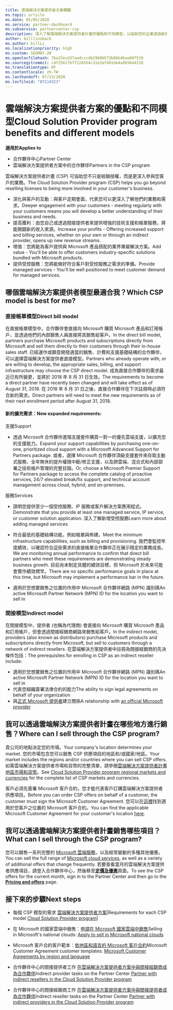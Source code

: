 ```yaml
---
title: 雲端解決方案提供者方案概觀
ms.topic: article
ms.date: 05/05/2020
ms.service: partner-dashboard
ms.subservice: partnercenter-csp
description: 深入了解雲端解決方案提供者計畫的優點和不同模型，以協助您的企業透過新的客戶和新的專長持續成長。
author: billlinzbach
ms.author: billLi
ms.localizationpriority: high
ms.custom: SEOMAY.20
ms.openlocfilehash: 7be23ecd37aadcccdb29606573b8bb46ae607539
ms.sourcegitcommit: c4f2561fb7f224554c31e3af491de4ad65644158
ms.translationtype: HT
ms.contentlocale: zh-TW
ms.lasthandoff: 07/23/2020
ms.locfileid: "87114323"
---
```

# <a name="cloud-solution-provider-program-benefits-and-different-models"></a><span data-ttu-id="0c802-103">雲端解決方案提供者方案的優點和不同模型</span><span class="sxs-lookup"><span data-stu-id="0c802-103">Cloud Solution Provider program benefits and different models</span></span>

<span data-ttu-id="0c802-104">**適用於**</span><span class="sxs-lookup"><span data-stu-id="0c802-104">**Applies to**</span></span>

- <span data-ttu-id="0c802-105">合作夥伴中心</span><span class="sxs-lookup"><span data-stu-id="0c802-105">Partner Center</span></span>
- <span data-ttu-id="0c802-106">雲端解決方案提供者方案中的合作夥伴</span><span class="sxs-lookup"><span data-stu-id="0c802-106">Partners in the CSP program</span></span>

<span data-ttu-id="0c802-107">雲端解決方案提供者計畫 (CSP) 可協助您不只是經銷授權，而是更深入參與您客戶的業務。</span><span class="sxs-lookup"><span data-stu-id="0c802-107">The Cloud Solution Provider program (CSP) helps you go beyond reselling licenses to being more involved in your customer's business.</span></span>

- <span data-ttu-id="0c802-108">深化與客戶的互動：與客戶定期會面，代表您可以更深入了解他們的業務和需求。</span><span class="sxs-lookup"><span data-stu-id="0c802-108">Deeper engagement with your customers - meeting regularly with your customers means you will develop a better understanding of their business and needs.</span></span>
- <span data-ttu-id="0c802-109">提高獲利：由您自己或透過間接提供者來提供增強的技術支援和帳單服務，將能開闢新的收入來源。</span><span class="sxs-lookup"><span data-stu-id="0c802-109">Increase your profits - Offering increased support and billing services, whether on your own or through an indirect provider, opens up new revenue streams.</span></span>  
- <span data-ttu-id="0c802-110">增值：您將能為客戶提供與 Microsoft 產品搭配的業界專屬解決方案。</span><span class="sxs-lookup"><span data-stu-id="0c802-110">Add value - You'll be able to offer customers industry-specific solutions bundled with Microsoft products.</span></span>
- <span data-ttu-id="0c802-111">提供受控服務：您將能做好符合客戶對受控服務之需求的準備。</span><span class="sxs-lookup"><span data-stu-id="0c802-111">Provide managed services - You'll be well positioned to meet customer demand for managed services.</span></span> 

## <a name="which-csp-model-is-best-for-me"></a><span data-ttu-id="0c802-112">哪個雲端解決方案提供者模型最適合我？</span><span class="sxs-lookup"><span data-stu-id="0c802-112">Which CSP model is best for me?</span></span>

### <a name="direct-bill-model"></a><span data-ttu-id="0c802-113">直接帳單模型</span><span class="sxs-lookup"><span data-stu-id="0c802-113">Direct bill model</span></span>

 <span data-ttu-id="0c802-114">在直接帳單模型中，合作夥伴會直接向 Microsoft 購買 Microsoft 產品和訂用帳戶，並透過他們的內部銷售人員直接將其銷售給客戶。</span><span class="sxs-lookup"><span data-stu-id="0c802-114">In the direct bill model, partners purchase Microsoft products and subscriptions directly from Microsoft and sell them directly to their customers through their in-house sales staff.</span></span> <span data-ttu-id="0c802-115">已經運作或願意開發適當的銷售、計費和支援基礎結構的合作夥伴，可以選擇雲端解決方案提供者直接模型。</span><span class="sxs-lookup"><span data-stu-id="0c802-115">Partners who already operate with, or are willing to develop, the appropriate sales, billing, and support infrastructure may choose the CSP direct model.</span></span> <span data-ttu-id="0c802-116">成為直接合作夥伴的需求最近已有所變更，並將於 2018 年 8 月 31 日生效。</span><span class="sxs-lookup"><span data-stu-id="0c802-116">The requirements to become a direct partner have recently been changed and will take effect as of August 31, 2018.</span></span> <span data-ttu-id="0c802-117">在 2018 年 8 月 31 日之後，直接合作夥伴在下次註冊時必須符合新的需求。</span><span class="sxs-lookup"><span data-stu-id="0c802-117">Direct partners will need to meet the new requirements as of their next enrollment period after August 31, 2018.</span></span>

#### <a name="new-expanded-requirements"></a><span data-ttu-id="0c802-118">新的擴充需求：</span><span class="sxs-lookup"><span data-stu-id="0c802-118">New expanded requirements:</span></span>

<span data-ttu-id="0c802-119">支援</span><span class="sxs-lookup"><span data-stu-id="0c802-119">Support</span></span>

- <span data-ttu-id="0c802-120">透過 Microsoft 合作夥伴進階支援套件購買一對一的優先雲端支援，以擴充您的支援能力。</span><span class="sxs-lookup"><span data-stu-id="0c802-120">Expand your support capabilities by purchasing one-on-one, prioritized cloud support with a Microsoft Advanced Support for Partners package.</span></span> <span data-ttu-id="0c802-121">或者，選擇 Microsoft 合作夥伴頂級支援套件來存取主動式服務、全年無休的提升權限中斷/修正支援，以及跨雲端、混合式和內部部署之技術帳戶管理的完整目錄。</span><span class="sxs-lookup"><span data-stu-id="0c802-121">Or, choose a Microsoft Premier Support for Partners package to access the complete catalog of proactive services, 24/7 elevated break/fix support, and technical account management across cloud, hybrid, and on-premises.</span></span>

<span data-ttu-id="0c802-122">服務</span><span class="sxs-lookup"><span data-stu-id="0c802-122">Services</span></span>

- <span data-ttu-id="0c802-123">證明您提供至少一個受控服務、IP 服務或客戶解決方案應用程式。</span><span class="sxs-lookup"><span data-stu-id="0c802-123">Demonstrate that you provide at least one managed service, IP service, or customer solution application.</span></span> <span data-ttu-id="0c802-124">深入了解新增受控服務</span><span class="sxs-lookup"><span data-stu-id="0c802-124">Learn more about adding managed services</span></span>

- <span data-ttu-id="0c802-125">符合最低的基礎結構功能，例如帳單與佈建。</span><span class="sxs-lookup"><span data-stu-id="0c802-125">Meet the minimum infrastructure capabilities, such as billing and provisioning.</span></span>
<span data-ttu-id="0c802-126">我們會監控年度績效，以確認符合這些需求的直接帳單合作夥伴正在展示穩定的業務成長。</span><span class="sxs-lookup"><span data-stu-id="0c802-126">We are monitoring annual performance to confirm that direct bill partners who meet these requirements are demonstrating steady business growth.</span></span> <span data-ttu-id="0c802-127">目前尚未制定具體的績效目標，但 Microsoft 於未來可能會實作績效標竿。</span><span class="sxs-lookup"><span data-stu-id="0c802-127">There are no specific performance goals in place at this time, but Microsoft may implement a performance bar in the future.</span></span>

- <span data-ttu-id="0c802-128">適用於您想要銷售之位置的作用中 Microsoft 合作夥伴網路 (MPN) 識別碼</span><span class="sxs-lookup"><span data-stu-id="0c802-128">An active Microsoft Partner Network (MPN) ID for the location you want to sell in</span></span>

### <a name="indirect-model"></a><span data-ttu-id="0c802-129">間接模型</span><span class="sxs-lookup"><span data-stu-id="0c802-129">Indirect model</span></span>

<span data-ttu-id="0c802-130">在間接模型中，提供者 (也稱為代理商) 會直接向 Microsoft 購買 Microsoft 產品和訂用帳戶，但會透過間接經銷商網路來銷售給客戶。</span><span class="sxs-lookup"><span data-stu-id="0c802-130">In the indirect model, providers (also known as distributors) purchase Microsoft products and subscriptions directly from Microsoft, but sell to customers through a network of indirect resellers.</span></span> <span data-ttu-id="0c802-131">在雲端解決方案提供者中註冊為間接經銷商的先決條件包括：</span><span class="sxs-lookup"><span data-stu-id="0c802-131">The prerequisites for enrolling in CSP as an indirect reseller include:</span></span>

- <span data-ttu-id="0c802-132">適用於您想要銷售之位置的作用中 Microsoft 合作夥伴網路 (MPN) 識別碼</span><span class="sxs-lookup"><span data-stu-id="0c802-132">An active Microsoft Partner Network (MPN) ID for the location you want to sell in</span></span>
- <span data-ttu-id="0c802-133">代表您組織簽署法律合約的能力</span><span class="sxs-lookup"><span data-stu-id="0c802-133">The ability to sign legal agreements on behalf of your organization</span></span>
- <span data-ttu-id="0c802-134">與[正式 Microsoft 提供者](https://partnercenter.microsoft.com/partner/find-a-provider)建立關係</span><span class="sxs-lookup"><span data-stu-id="0c802-134">A relationship with [an official Microsoft provider](https://partnercenter.microsoft.com/partner/find-a-provider)</span></span>

## <a name="where-can-i-sell-through-the-csp-program"></a><span data-ttu-id="0c802-135">我可以透過雲端解決方案提供者計畫在哪些地方進行銷售？</span><span class="sxs-lookup"><span data-stu-id="0c802-135">Where can I sell through the CSP program?</span></span>

<span data-ttu-id="0c802-136">貴公司的地點決定您的市場。</span><span class="sxs-lookup"><span data-stu-id="0c802-136">Your company's location determines your market.</span></span> <span data-ttu-id="0c802-137">您的市場包含您可以銷售 CSP 供應項目的地區和/或國家/地區。</span><span class="sxs-lookup"><span data-stu-id="0c802-137">Your market includes the regions and/or countries where you can sell CSP offers.</span></span> <span data-ttu-id="0c802-138">如需雲端解決方案提供者市場和貨幣的完整清單，請參閱[雲端解決方案提供者計畫地區市場和貨幣](regional-authorization-overview.md)。</span><span class="sxs-lookup"><span data-stu-id="0c802-138">See [Cloud Solution Provider program regional markets and currencies](regional-authorization-overview.md) for the complete list of CSP markets and currencies.</span></span>

<span data-ttu-id="0c802-139">客戶必須先簽署 Microsoft 客戶合約，您才能代表客戶訂購雲端解決方案提供者供應項目。</span><span class="sxs-lookup"><span data-stu-id="0c802-139">Before you can order CSP offers on behalf of a customer, the customer must sign the Microsoft Customer Agreement.</span></span> <span data-ttu-id="0c802-140">您可以在[這裡](agreements.md)找到適用於您客戶之位置的 Microsoft 客戶合約。</span><span class="sxs-lookup"><span data-stu-id="0c802-140">You can find the applicable Microsoft Customer Agreement for your customer's location [here](agreements.md).</span></span>  

## <a name="what-can-i-sell-through-the-csp-program"></a><span data-ttu-id="0c802-141">我可以透過雲端解決方案提供者計畫銷售哪些項目？</span><span class="sxs-lookup"><span data-stu-id="0c802-141">What can I sell through the CSP program?</span></span>

<span data-ttu-id="0c802-142">您可以銷售一系列完整的 [Microsoft 雲端服務](https://partner.microsoft.com/cloud-solution-provider/products-and-services)，以及經常變動的多種其他優惠。</span><span class="sxs-lookup"><span data-stu-id="0c802-142">You can sell the full range of [Microsoft cloud services](https://partner.microsoft.com/cloud-solution-provider/products-and-services), as well as a variety of additional offers that change frequently.</span></span> <span data-ttu-id="0c802-143">若要查看當月的雲端解決方案提供者供應項目，請登入合作夥伴中心，然後移至[**定價及優惠**](https://partnercenter.microsoft.com/pcv/sales)頁面。</span><span class="sxs-lookup"><span data-stu-id="0c802-143">To see the CSP offers for the current month, sign in to the Partner Center and then go to the [**Pricing and offers**](https://partnercenter.microsoft.com/pcv/sales) page.</span></span>

## <a name="next-steps"></a><span data-ttu-id="0c802-144">接下來的步驟</span><span class="sxs-lookup"><span data-stu-id="0c802-144">Next steps</span></span>

- <span data-ttu-id="0c802-145">每個 CSP 模型的需求 [雲端解決方案提供者方案](https://partnercenter.microsoft.com/partner/cloud-solution-provider)|</span><span class="sxs-lookup"><span data-stu-id="0c802-145">Requirements for each CSP model [Cloud Solution Provider program](https://partnercenter.microsoft.com/partner/cloud-solution-provider)|</span></span>

- <span data-ttu-id="0c802-146">在 Microsoft 的國家雲端中銷售：[申請在 Microsoft 國家雲端中銷售](csp-national-clouds-overview.md)</span><span class="sxs-lookup"><span data-stu-id="0c802-146">Selling in Microsoft's national clouds: [Apply to sell in Microsoft national clouds](csp-national-clouds-overview.md)</span></span>

- <span data-ttu-id="0c802-147">Microsoft 客戶合約客戶範本：[依地區和語言的 Microsoft 客戶合約](agreements.md)</span><span class="sxs-lookup"><span data-stu-id="0c802-147">Microsoft Customer Agreement customer templates: [Microsoft Customer Agreements by region and language](agreements.md)</span></span>

- <span data-ttu-id="0c802-148">合作夥伴中心的間接提供者工作 [在雲端解決方案提供者方案中與間接經銷商成為合作夥伴](indirect-provider-tasks-in-partner-center.md)</span><span class="sxs-lookup"><span data-stu-id="0c802-148">Indirect provider tasks on the Partner Center [Partner with indirect resellers in the Cloud Solution Provider program](indirect-provider-tasks-in-partner-center.md)</span></span>

- <span data-ttu-id="0c802-149">合作夥伴中心的間接經銷商工作 [在雲端解決方案提供者方案中與間接提供者成為合作夥伴](indirect-reseller-tasks-in-partner-center.md)</span><span class="sxs-lookup"><span data-stu-id="0c802-149">Indirect reseller tasks on the Partner Center [Partner with indirect providers in the Cloud Solution Provider program](indirect-reseller-tasks-in-partner-center.md)</span></span>
